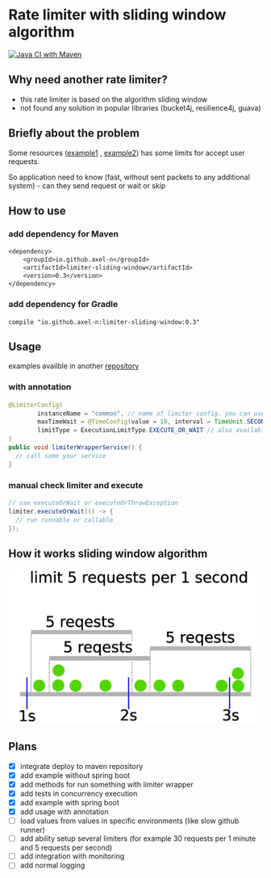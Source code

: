 # Rate limiter with sliding window algorithm

[![Java CI with Maven](https://github.com/axel-n/limiter-sliding-window/actions/workflows/tests.yml/badge.svg)](https://github.com/axel-n/limiter-sliding-window/actions/workflows/tests.yml)

## Why need another rate limiter?

- this rate limiter is based on the algorithm sliding window
- not found any solution in popular libraries (bucket4j, resilience4j, guava)

## Briefly about the problem
Some resources ([example1](https://www.bitmex.com/app/restAPI#Limits)
, [example2](https://binance-docs.github.io/apidocs/spot/en/#limits)) has some limits for accept user requests.

So application need to know (fast, without sent packets to any additional system) - can they send request or wait or
skip

## How to use
### add dependency for Maven

```
<dependency>
    <groupId>io.github.axel-n</groupId>
    <artifactId>limiter-sliding-window</artifactId>
    <version>0.3</version>
</dependency>
```

### add dependency for Gradle

```
compile "io.github.axel-n:limiter-sliding-window:0.3"
```

## Usage
examples availble in another [repository](https://github.com/axel-n/limiter-demo)
### with annotation
```java
@LimiterConfig(
        instanceName = "common", // name of limiter config. you can use several limiters
        maxTimeWait = @TimeConfig(value = 10, interval = TimeUnit.SECONDS), // optional
        limitType = ExecutionLimitType.EXECUTE_OR_WAIT // also available EXECUTE_OR_THROW_EXCEPTION
)
public void limiterWrapperService() {
  // call some your service
}
```

### manual check limiter and execute
```java
// use executeOrWait or executeOrThrowException
limiter.executeOrWait(() -> { 
  // run runnable or callable
});
```

## How it works sliding window algorithm

![image info](./images/how_it_works.jpg)

## Plans
- [x] integrate deploy to maven repository
- [x] add example without spring boot
- [x] add methods for run something with limiter wrapper 
- [x] add tests in concurrency execution
- [x] add example with spring boot
- [x] add usage with annotation
- [ ] load values from values in specific environments (like slow github runner)
- [ ] add ability setup several limiters (for example 30 requests per 1 minute and 5 requests per second) 
- [ ] add integration with monitoring 
- [ ] add normal logging